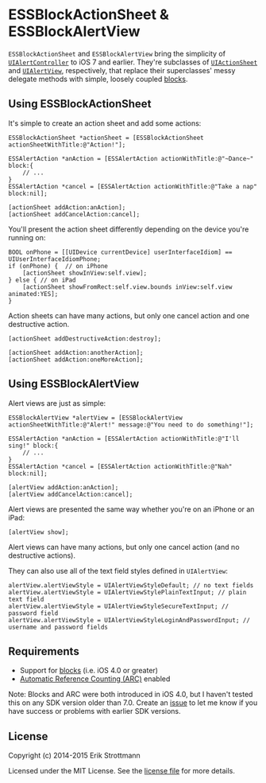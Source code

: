 ESSBlockActionSheet & ESSBlockAlertView
===

`ESSBlockActionSheet` and `ESSBlockAlertView` bring the simplicity of [`UIAlertController`](https://developer.apple.com/library/ios/documentation/UIKit/Reference/UIAlertController_class/) to iOS 7 and earlier. They're subclasses of [`UIActionSheet`](https://developer.apple.com/library/ios/documentation/UIKit/Reference/UIActionSheet_Class/index.html) and [`UIAlertView`](https://developer.apple.com/library/ios/documentation/UIKit/Reference/UIAlertView_Class/index.html), respectively, that replace their superclasses' messy delegate methods with simple, loosely coupled [blocks](https://developer.apple.com/library/ios/documentation/Cocoa/Conceptual/ProgrammingWithObjectiveC/WorkingwithBlocks/WorkingwithBlocks.html).

Using ESSBlockActionSheet
---

It's simple to create an action sheet and add some actions:

```
ESSBlockActionSheet *actionSheet = [ESSBlockActionSheet actionSheetWithTitle:@"Action!"];

ESSAlertAction *anAction = [ESSAlertAction actionWithTitle:@"~Dance~" block:{
    // ...
}
ESSAlertAction *cancel = [ESSAlertAction actionWithTitle:@"Take a nap" block:nil];

[actionSheet addAction:anAction];
[actionSheet addCancelAction:cancel];
```

You'll present the action sheet differently depending on the device you're running on:

```
BOOL onPhone = [[UIDevice currentDevice] userInterfaceIdiom] == UIUserInterfaceIdiomPhone;
if (onPhone) {  // on iPhone
    [actionSheet showInView:self.view];
} else { // on iPad
    [actionSheet showFromRect:self.view.bounds inView:self.view animated:YES];
}
```

Action sheets can have many actions, but only one cancel action and one destructive action.

```
[actionSheet addDestructiveAction:destroy];

[actionSheet addAction:anotherAction];
[actionSheet addAction:oneMoreAction];
```

Using ESSBlockAlertView
---

Alert views are just as simple:

```
ESSBlockAlertView *alertView = [ESSBlockAlertView actionSheetWithTitle:@"Alert!" message:@"You need to do something!"];

ESSAlertAction *anAction = [ESSAlertAction actionWithTitle:@"I'll sing!" block:{
    // ...
}
ESSAlertAction *cancel = [ESSAlertAction actionWithTitle:@"Nah" block:nil];

[alertView addAction:anAction];
[alertView addCancelAction:cancel];
```

Alert views are presented the same way whether you're on an iPhone or an iPad:

```
[alertView show];
```

Alert views can have many actions, but only one cancel action (and no destructive actions).

They can also use all of the text field styles defined in `UIAlertView`:

```
alertView.alertViewStyle = UIAlertViewStyleDefault; // no text fields
alertView.alertViewStyle = UIAlertViewStylePlainTextInput; // plain text field
alertView.alertViewStyle = UIAlertViewStyleSecureTextInput; // password field
alertView.alertViewStyle = UIAlertViewStyleLoginAndPasswordInput; // username and password fields
```

Requirements
---
- Support for [blocks](https://developer.apple.com/library/ios/documentation/Cocoa/Conceptual/ProgrammingWithObjectiveC/WorkingwithBlocks/WorkingwithBlocks.html) (i.e. iOS 4.0 or greater)
- [Automatic Reference Counting (ARC)](https://developer.apple.com/library/ios/releasenotes/ObjectiveC/RN-TransitioningToARC/Introduction/Introduction.html) enabled

Note: Blocks and ARC were both introduced in iOS 4.0, but I haven't tested this on any SDK version older than 7.0. Create an [issue](https://github.com/erikstrottmann/ESSBlockActionSheet/issues) to let me know if you have success or problems with earlier SDK versions.

License
---
Copyright (c) 2014-2015 Erik Strottmann

Licensed under the MIT License. See the [license file](LICENSE) for more details.
